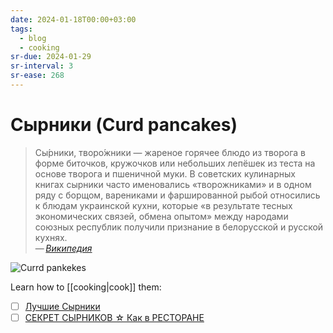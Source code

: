```yaml
---
date: 2024-01-18T00:00+03:00
tags:
  - blog
  - cooking
sr-due: 2024-01-29
sr-interval: 3
sr-ease: 268
---
```


# Сырники (Curd pancakes)

> Сы́рники, творо́жники — жареное горячее блюдо из творога в форме биточков,
> кружочков или небольших лепёшек из теста на основе творога и пшеничной
> муки. В советских кулинарных книгах сырники часто именовались «творожниками»
> и в одном ряду с борщом, варениками и фаршированной рыбой относились к блюдам
> украинской кухни, которые «в результате тесных экономических связей, обмена
> опытом» между народами союзных республик получили признание в белорусской и
> русской кухнях.\
> — <cite>[Википедия](https://ru.wikipedia.org/wiki/%D0%A1%D1%8B%D1%80%D0%BD%D0%B8%D0%BA%D0%B8)</cite>

![Currd pankekes](img/curd_pancakes.jpg)

Learn how to [[cooking|cook]] them:

- [ ] [Лучшие Сырники](https://www.youtube.com/watch?app=desktop&v=qg4D7NFtTeI#dialog)
- [ ] [СЕКРЕТ СЫРНИКОВ ☆ Как в РЕСТОРАНЕ](https://www.youtube.com/watch?app=desktop&v=o-J33AkQja4)
